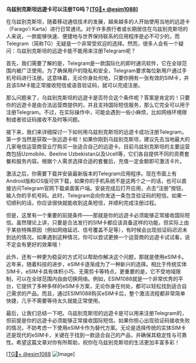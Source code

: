 **乌兹别克斯坦远遊卡可以注册TG吗？[[TG💪+ @esim1088](https://t.me/s/esim1088)]**

在乌兹别克斯坦，随着移动通信技术的发展，越来越多的人开始使用当地的远遊卡（Farago'i Karta）进行日常通讯。对于许多旅行者或长期居住在乌兹别克斯坦的人来说，一款能够快速、便捷地与世界保持联系的应用程序是必不可少的，而Telegram（简称TG）无疑是一个非常受欢迎的选择。然而，很多人会有一个疑问：乌兹别克斯坦的远遊卡能不能用来注册Telegram呢？

首先，我们需要了解的是，Telegram是一款国际化的即时通讯软件，它在全球范围内被广泛使用。为了确保用户的隐私和安全，Telegram要求每位新用户通过手机号码进行注册。这意味着，无论你身处何地，只要你拥有一张有效的SIM卡，并且该SIM卡能正常接收短信或语音验证码，就可以完成注册。

那么问题来了，乌兹别克斯坦的远遊卡是否符合这个条件呢？答案是肯定的！只要你的远遊卡是由合法运营商提供的，并且支持国际短信服务，那么它完全可以用于注册Telegram。不过，在实际操作中，可能会遇到一些小麻烦，比如网络环境限制或者验证码接收不及时等问题。

接下来，我们来详细探讨一下如何用乌兹别克斯坦的远遊卡成功注册Telegram。第一步当然是获取一张远遊卡啦！如果你刚到乌兹别克斯坦，建议先去当地最大的几家电信运营商营业厅购买一张适合自己的远遊卡。目前乌兹别克斯坦的主要运营商包括Uzmobile、Beeline Uzbekistan以及Ucell等，它们各自提供不同的资费套餐和服务内容。根据个人需求选择合适的套餐后，充值一定金额即可激活卡片。

激活之后，你需要下载并安装最新版本的Telegram应用程序。现在市面上有Android版和iOS版可供下载，如果你的手机系统不是这两个之一的话，也可以直接访问Telegram官网下载桌面客户端。安装完成后打开应用，点击“注册”按钮，输入你的手机号码。此时，Telegram会向你发送一条包含验证码的短信。如果一切顺利的话，你应该很快就能收到这条短信，并顺利完成注册过程。

但是，这里有一个重要的前提条件——那就是你的远遊卡必须能够正常接收国际短信。虽然理论上讲，只要是合法发行的SIM卡都应该具备这样的功能，但实际上由于某些特殊原因（例如网络延迟、信号覆盖不足等），有时候会出现验证码迟迟未到达的情况。如果遇到这种情况，你可以尝试更换一个运营商的远遊卡试试看，说不定会有更好的效果哦！

此外，还有一种更为稳妥的方式可以帮助你解决这个问题，那就是使用eSIM卡。近年来，随着科技的进步，eSIM卡逐渐成为了一种新兴的选择。相比于传统实体SIM卡，eSIM卡具有体积小巧、无需剪卡等特点，更重要的是，它不受地域限制，可以在全球范围内自由切换网络。例如，ESIM1088就是一个非常优秀的平台，它提供了多种多样的eSIM卡方案，无论你身在何处，都可以轻松找到适合自己需求的产品。而且，通过ESIM1088购买eSIM卡后，整个激活流程都非常简单快捷，几乎不需要等待太久就能正常使用。

最后，让我们总结一下吧。乌兹别克斯坦的远遊卡是可以用来注册Telegram的，但前提是你的远遊卡必须能够正常接收国际短信。如果你担心出现验证码接收失败的情况，不妨考虑一下使用eSIM卡作为替代方案。无论是选择传统的实体SIM卡还是现代的eSIM卡，关键在于找到一款适合自己的产品，并确保其稳定性与可靠性。希望这篇文章对你有所帮助，祝你在乌兹别克斯坦的生活更加丰富多彩！

[[TG💪+ @esim1088](https://t.me/s/esim1088) ![Image](https://i.postimg.cc/4NQfJmqS/Snipaste-2025-05-13-00-14-12.png)]